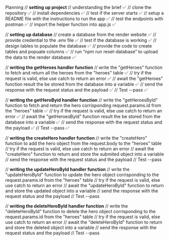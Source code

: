 Planning
// **setting up project**
// understanding the brief ✅
// clone the repository ✅
// install dependencies ✅
// test if the server starts ✅
// setup a README file with the instructions to run the app ✅
// test the endpoints with postman ✅
// import the helper function into app.js ✅

// **setting up database**
// create a database from the render website ✅
// provide credential to the .env file ✅
// test if the database is working ✅
// design tables to populate the database ✅
// provide the code to create tables and popuate columns ✅
// run “npm run reset-database” to upload the data to the render database ✅

// **writing the getHeroes handler function**
// write the "getHeroes" function to fetch and return all the heroes from the "heroes" table ✅
// try if the request is valid, else use catch to return an error ✅
// await the "getHeroes" function result the be stored from the database into a variable ✅
// send the response with the request status and the payload ✅
// Test --pass ✅

// **writing the getHeroByid handler function**
// write the "getHeroesById" function to fetch and return the hero corrisponding request.params.id from the "heroes" table ✅
// try if the request is valid, else use catch to return an error ✅
// await the "getHeroesById" function result the be stored from the database into a variable ✅
// send the response with the request status and the payload ✅
// Test --pass ✅

// **writing the createHero handler function**
// write the "createHero" function to add the hero object from the request.body to the "heroes" table
// try if the request is valid, else use catch to return an error
// await the "createHero" function to return and store the submited object into a variable
// send the response with the request status and the payload
// Test --pass

// **writing the updateHeroById handler function**
// write the "updateHeroById" function to update the hero object corrisponding to the request.params.id from the "heroes" table
// try if the request is valid, else use catch to return an error
// await the "updateHeroById" function to return and store the updated object into a variable
// send the response with the request status and the payload
// Test --pass

// **writing the deleteHeroById handler function**
// write the "deleteHeroById" function to delete the hero object corrisponding to the request.params.id from the "heroes" table
// try if the request is valid, else use catch to return an error
// await the "deleteHeroById" function to return and store the deleted object into a variable
// send the response with the request status and the payload
// Test --pass

